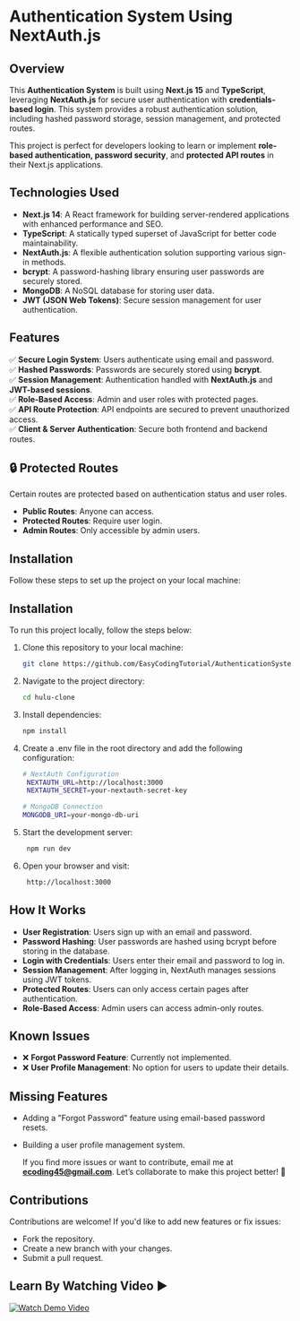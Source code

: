 # Authentication System Using NextAuth.js   

## Overview  
This **Authentication System** is built using **Next.js 15** and **TypeScript**, leveraging **NextAuth.js** for secure user authentication with **credentials-based login**. This system provides a robust authentication solution, including hashed password storage, session management, and protected routes.  

This project is perfect for developers looking to learn or implement **role-based authentication, password security**, and **protected API routes** in their Next.js applications.  

## Technologies Used  
- **Next.js 14**: A React framework for building server-rendered applications with enhanced performance and SEO.  
- **TypeScript**: A statically typed superset of JavaScript for better code maintainability.  
- **NextAuth.js**: A flexible authentication solution supporting various sign-in methods.  
- **bcrypt**: A password-hashing library ensuring user passwords are securely stored.  
- **MongoDB**: A NoSQL database for storing user data.  
- **JWT (JSON Web Tokens)**: Secure session management for user authentication.  

## Features  
✅ **Secure Login System**: Users authenticate using email and password.  
✅ **Hashed Passwords**: Passwords are securely stored using **bcrypt**.  
✅ **Session Management**: Authentication handled with **NextAuth.js** and **JWT-based sessions**.  
✅ **Role-Based Access**: Admin and user roles with protected pages.  
✅ **API Route Protection**: API endpoints are secured to prevent unauthorized access.  
✅ **Client & Server Authentication**: Secure both frontend and backend routes.   

## 🔒 Protected Routes  
Certain routes are protected based on authentication status and user roles.  
- **Public Routes**: Anyone can access.  
- **Protected Routes**: Require user login.  
- **Admin Routes**: Only accessible by admin users.  

## Installation  
Follow these steps to set up the project on your local machine:  


## Installation  
To run this project locally, follow the steps below:  

1. Clone this repository to your local machine:  
   ```bash  
   git clone https://github.com/EasyCodingTutorial/AuthenticationSystem.git
2. Navigate to the project directory:
   ```bash  
   cd hulu-clone
   
3. Install dependencies:
   ```bash  
   npm install

4. Create a .env file in the root directory and add the following configuration:
    ```bash
    # NextAuth Configuration  
     NEXTAUTH_URL=http://localhost:3000  
     NEXTAUTH_SECRET=your-nextauth-secret-key  

    # MongoDB Connection  
    MONGODB_URI=your-mongo-db-uri  

   
5. Start the development server:
   ```bash  
    npm run dev  
   
6. Open your browser and visit:
   ```bash  
    http://localhost:3000
   ```


## How It Works
   - **User Registration**: Users sign up with an email and password.
   - **Password Hashing**: User passwords are hashed using bcrypt before storing in the database.
   - **Login with Credentials**: Users enter their email and password to log in.
   - **Session Management**: After logging in, NextAuth manages sessions using JWT tokens.
   - **Protected Routes**: Users can only access certain pages after authentication.
   - **Role-Based Access**: Admin users can access admin-only routes.

## Known Issues
   - ❌ **Forgot Password Feature**: Currently not implemented.
   - ❌ **User Profile Management**: No option for users to update their details.

## Missing Features
   - Adding a "Forgot Password" feature using email-based password resets.
   - Building a user profile management system.

     If you find more issues or want to contribute, email me at **ecoding45@gmail.com**. Let’s collaborate to make this project better! 🚀

## Contributions
   Contributions are welcome! If you'd like to add new features or fix issues:

   - Fork the repository.
   - Create a new branch with your changes.
   - Submit a pull request.

     

## Learn By Watching Video ▶️
[![Watch Demo Video](https://img.youtube.com/vi/tyErSg83AWc/maxresdefault.jpg)](https://www.youtube.com/watch?v=tyErSg83AWc)



